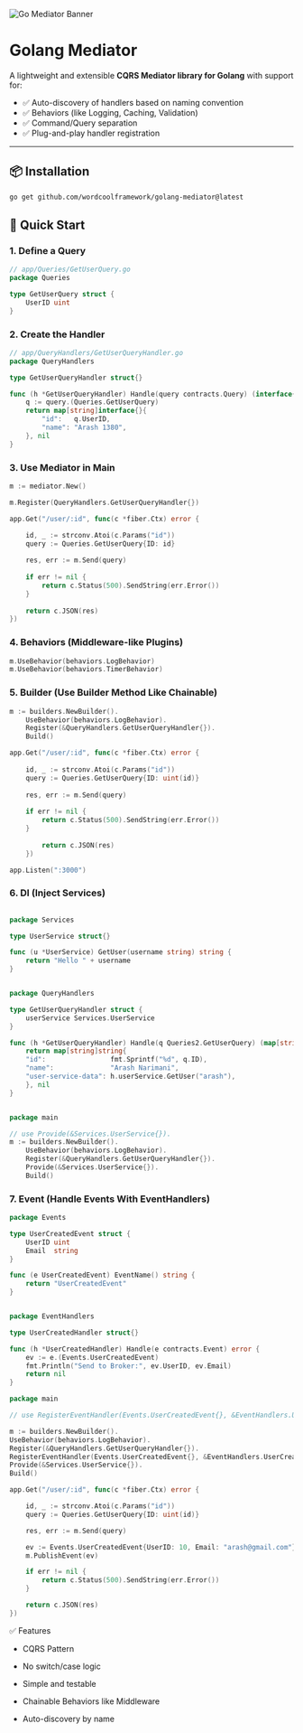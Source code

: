 ![Go Mediator Banner](pkg/assets/golang-mediator.png)

# Golang Mediator

A lightweight and extensible **CQRS Mediator library for Golang** with support for:
- ✅ Auto-discovery of handlers based on naming convention
- ✅ Behaviors (like Logging, Caching, Validation)
- ✅ Command/Query separation
- ✅ Plug-and-play handler registration

---

## 📦 Installation

```bash
go get github.com/wordcoolframework/golang-mediator@latest
```

## 🚀 Quick Start

### 1. Define a Query


```go
// app/Queries/GetUserQuery.go
package Queries

type GetUserQuery struct {
    UserID uint
}
```

### 2. Create the Handler

```go
// app/QueryHandlers/GetUserQueryHandler.go
package QueryHandlers

type GetUserQueryHandler struct{}

func (h *GetUserQueryHandler) Handle(query contracts.Query) (interface{}, error) {
    q := query.(Queries.GetUserQuery)
    return map[string]interface{}{
        "id":   q.UserID,
        "name": "Arash 1380",
    }, nil
}
```

### 3. Use Mediator in Main

```go
m := mediator.New()

m.Register(QueryHandlers.GetUserQueryHandler{})

app.Get("/user/:id", func(c *fiber.Ctx) error {

    id, _ := strconv.Atoi(c.Params("id"))
    query := Queries.GetUserQuery{ID: id}
    
    res, err := m.Send(query)
    
    if err != nil {
        return c.Status(500).SendString(err.Error())
    }
    
    return c.JSON(res)
})
```

### 4. Behaviors (Middleware-like Plugins)

```go
m.UseBehavior(behaviors.LogBehavior)
m.UseBehavior(behaviors.TimerBehavior)
```


### 5. Builder (Use Builder Method Like Chainable)

```go
m := builders.NewBuilder().
    UseBehavior(behaviors.LogBehavior).
    Register(&QueryHandlers.GetUserQueryHandler{}).
    Build()

app.Get("/user/:id", func(c *fiber.Ctx) error {
    
    id, _ := strconv.Atoi(c.Params("id"))
    query := Queries.GetUserQuery{ID: uint(id)}
    
    res, err := m.Send(query)
    
    if err != nil {
        return c.Status(500).SendString(err.Error())
    }
    
        return c.JSON(res)
    })

app.Listen(":3000")
```

### 6. DI (Inject Services)
```go

package Services

type UserService struct{}

func (u *UserService) GetUser(username string) string {
    return "Hello " + username
}


package QueryHandlers

type GetUserQueryHandler struct {
    userService Services.UserService
}

func (h *GetUserQueryHandler) Handle(q Queries2.GetUserQuery) (map[string]string, error) {
    return map[string]string{
    "id":                fmt.Sprintf("%d", q.ID),
    "name":              "Arash Narimani",
    "user-service-data": h.userService.GetUser("arash"),
    }, nil
}


package main

// use Provide(&Services.UserService{}).
m := builders.NewBuilder().
    UseBehavior(behaviors.LogBehavior).
    Register(&QueryHandlers.GetUserQueryHandler{}).
    Provide(&Services.UserService{}).
    Build()
```

### 7. Event (Handle Events With EventHandlers)

```go
package Events

type UserCreatedEvent struct {
	UserID uint
	Email  string
}

func (e UserCreatedEvent) EventName() string {
	return "UserCreatedEvent"
}


package EventHandlers

type UserCreatedHandler struct{}

func (h *UserCreatedHandler) Handle(e contracts.Event) error {
	ev := e.(Events.UserCreatedEvent)
	fmt.Println("Send to Broker:", ev.UserID, ev.Email)
	return nil
}

package main

// use RegisterEventHandler(Events.UserCreatedEvent{}, &EventHandlers.UserCreatedHandler{}).

m := builders.NewBuilder().
UseBehavior(behaviors.LogBehavior).
Register(&QueryHandlers.GetUserQueryHandler{}).
RegisterEventHandler(Events.UserCreatedEvent{}, &EventHandlers.UserCreatedHandler{}).
Provide(&Services.UserService{}).
Build()

app.Get("/user/:id", func(c *fiber.Ctx) error {

	id, _ := strconv.Atoi(c.Params("id"))
	query := Queries.GetUserQuery{ID: uint(id)}

	res, err := m.Send(query)

	ev := Events.UserCreatedEvent{UserID: 10, Email: "arash@gmail.com"}
	m.PublishEvent(ev)

	if err != nil {
		return c.Status(500).SendString(err.Error())
	}

	return c.JSON(res)
})

```

✅ Features
* CQRS Pattern

* No switch/case logic

* Simple and testable

* Chainable Behaviors like Middleware

* Auto-discovery by name

